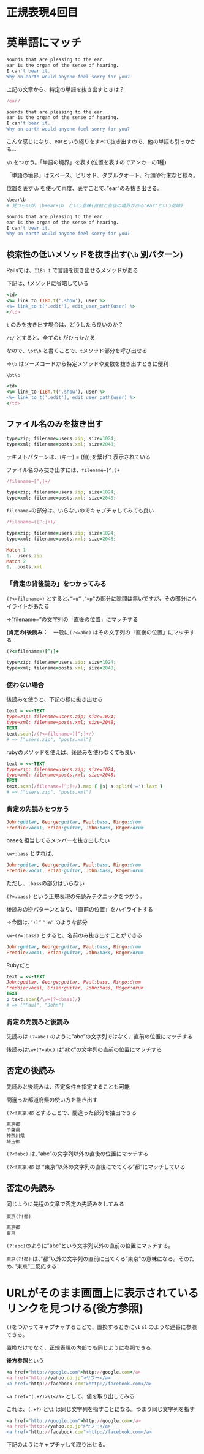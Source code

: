 # 正規表現4回目

# 英単語にマッチ

```ruby
sounds that are pleasing to the ear.
ear is the organ of the sense of hearing.
I can't bear it.
Why on earth would anyone feel sorry for you?
```

上記の文章から、特定の単語を抜き出すときは？

```ruby
/ear/

sounds that are pleasing to the ear.
ear is the organ of the sense of hearing.
I can't bear it.
Why on earth would anyone feel sorry for you?
```

こんな感じになり、earという綴りをすべて抜き出すので、他の単語も引っかかる…

`\b` をつかう。「単語の境界」を表す(位置を表すのでアンカーの1種)

「単語の境界」はスペース、ピリオド、ダブルクオート、行頭や行末など様々。

位置を表す`\b` を使って再度、表すことで、”ear”のみ抜き出せる。

```ruby
\bear\b
# 見づらいが、\b+ear+\b　という意味(直前と直後の境界がある"ear"という意味)

sounds that are pleasing to the ear.
ear is the organ of the sense of hearing.
I can't bear it.
Why on earth would anyone feel sorry for you?
```

## 検索性の低いメソッドを抜き出す(`\b` 別パターン)

Railsでは、`I18n.t` で言語を抜き出せるメソッドがある

下記は、tメソッドに省略している

```ruby
<td>
<%= link_to I18n.t('.show'), user %>
<%= link_to t('.edit'), edit_user_path(user) %>
</td>
```

`t` のみを抜き出す場合は、どうしたら良いのか？

`/t/` とすると、全ての`t` がひっかかる

なので、`\bt\b` と書くことで、`t`メソッド部分を呼び出せる

→`\b` はソースコードから特定メソッドや変数を抜き出すときに便利

```ruby
\bt\b

<td>
<%= link_to I18n.t('.show'), user %>
<%= link_to t('.edit'), edit_user_path(user) %>
</td>
```

## ファイル名のみを抜き出す

```ruby
type=zip; filename=users.zip; size=1024;
type=xml; filename=posts.xml; size=2048;
```

テキストパターンは、(キー) = (値);を繋げて表示されている

ファイル名のみ抜き出すには、`filename=[^;]+`

```ruby
/filename=[^;]+/

type=zip; filename=users.zip; size=1024;
type=xml; filename=posts.xml; size=2048;
```

`filename=`の部分は、いらないのでキャプチャしてみても良い

```ruby
/filename=([^;]+)/

type=zip; filename=users.zip; size=1024;
type=xml; filename=posts.xml; size=2048;

Match 1
1.	users.zip
Match 2
1.	posts.xml
```

### 「肯定の背後読み」をつかってみる

`(?<=filename=)` とすると、`”=u”` ,`”=p”`の部分に隙間は無いですが、その部分にハイライトがあたる

→”filename=”の文字列の「直後の位置」にマッチする

**(肯定の)後読み：**　一般に`(?<=abc)` はその文字列の「直後の位置」にマッチする

```ruby
(?<=filename=)[^;]+

type=zip; filename=users.zip; size=1024;
type=xml; filename=posts.xml; size=2048;
```

### 使わない場合

後読みを使うと、下記の様に抜き出せる

```ruby
text = <<-TEXT
type=zip; filename=users.zip; size=1024;
type=xml; filename=posts.xml; size=2048;
TEXT
text.scan(/(?<=filename=)[^;]+/)
# => ["users.zip", "posts.xml"]
```

rubyのメソッドを使えば、後読みを使わなくても良い

```ruby
text = <<-TEXT
type=zip; filename=users.zip; size=1024;
type=xml; filename=posts.xml; size=2048;
TEXT
text.scan(/filename=[^;]+/).map { |s| s.split('=').last }
# => ["users.zip", "posts.xml"]
```

### 肯定の先読みをつかう

```ruby
John:guitar, George:guitar, Paul:bass, Ringo:drum
Freddie:vocal, Brian:guitar, John:bass, Roger:drum
```

baseを担当してるメンバーを抜き出したい

`\w+:bass` とすれば、

```ruby
John:guitar, George:guitar, Paul:bass, Ringo:drum
Freddie:vocal, Brian:guitar, John:bass, Roger:drum
```

ただし、`:bass`の部分はいらない

`(?=:bass)` という正規表現の先読みテクニックをつかう。

後読みの逆パターンとなり、「直前の位置」をハイライトする 

→今回は、`”:l”` `”:n”` のような部分

`\w+(?=:bass)` とすると、名前のみ抜き出すことができる

```ruby
John:guitar, George:guitar, Paul:bass, Ringo:drum
Freddie:vocal, Brian:guitar, John:bass, Roger:drum
```

Rubyだと

```ruby
text = <<-TEXT
John:guitar, George:guitar, Paul:bass, Ringo:drum
Freddie:vocal, Brian:guitar, John:bass, Roger:drum
TEXT
p text.scan(/\w+(?=:bass)/)
# => ["Paul", "John"]
```

### 肯定の先読みと後読み

先読みは `(?=abc)` のように”abc”の文字列ではなく、直前の位置にマッチする

後読みは`\w+(?=abc)` は”abc”の文字列の直前の位置にマッチする

## 否定の後読み

先読みと後読みは、否定条件を指定することも可能

間違った都道府県の使い方を抜き出す

`(?<!東京)都` とすることで、間違った部分を抽出できる

```ruby
東京都
千葉県
神奈川県
埼玉都
```

`(?<!abc)` は、”abc”の文字列以外の直後の位置にマッチする

`(?<!東京)都` は “東京”以外の文字列の直後にでてくる”都”にマッチしている

## 否定の先読み

同じように先程の文章で否定の先読みをしてみる

`東京(?!都)`

```ruby
東京都
東京
```

`(?!abc)`のように”abc”という文字列以外の直前の位置にマッチする。

`東京(?!都)` は、”都”以外の文字列の直前に出てくる”東京”の意味になる。そのため、”東京”二反応する

# URLがそのまま画面上に表示されているリンクを見つける(後方参照)

`()`をつかってキャプチャすることで、置換するときに`\1` `$1` のような連番に参照できる。

置換だけでなく、正規表現の内部でも同じように参照できる

**後方参照**という

```ruby
<a href="http://google.com">http://google.com</a>
<a href="http://yahoo.co.jp">ヤフー</a>
<a href="http://facebook.com">http://facebook.com</a>
```

`<a href="(.+?)>\1</a>` として、値を取り出してみる

これは、`(.+?)` と`\1` は同じ文字列を指すことになる。つまり同じ文字列を指す

```ruby
<a href="http://google.com">http://google.com</a>
<a href="http://yahoo.co.jp">ヤフー</a>
<a href="http://facebook.com">http://facebook.com</a>
```

下記のようにキャプチャして取り出せる。